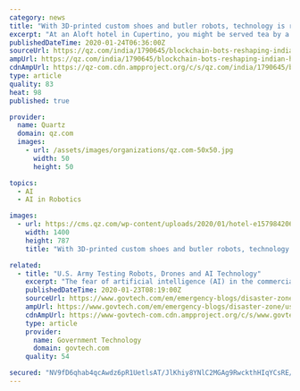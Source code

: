 ```yaml
---
category: news
title: "With 3D-printed custom shoes and butler robots, technology is reshaping hospitality"
excerpt: "At an Aloft hotel in Cupertino, you might be served tea by a robot butler quaintly named Botlr ... “Companies that don’t embrace technology as an enabler will disappear,” said Dilip Puri. Artificial Intelligence will allow guest experience to become so much better. Chatbots are already making the booking experience easier."
publishedDateTime: 2020-01-24T06:36:00Z
sourceUrl: https://qz.com/india/1790645/blockchain-bots-reshaping-indian-hotels-marriott-taj-itc/
ampUrl: https://qz.com/india/1790645/blockchain-bots-reshaping-indian-hotels-marriott-taj-itc/amp/
cdnAmpUrl: https://qz-com.cdn.ampproject.org/c/s/qz.com/india/1790645/blockchain-bots-reshaping-indian-hotels-marriott-taj-itc/amp/
type: article
quality: 83
heat: 98
published: true

provider:
  name: Quartz
  domain: qz.com
  images:
    - url: /assets/images/organizations/qz.com-50x50.jpg
      width: 50
      height: 50

topics:
  - AI
  - AI in Robotics

images:
  - url: https://cms.qz.com/wp-content/uploads/2020/01/hotel-e1579842060851.jpg?quality=75&strip=all&w=1400
    width: 1400
    height: 787
    title: "With 3D-printed custom shoes and butler robots, technology is reshaping hospitality"

related:
  - title: "U.S. Army Testing Robots, Drones and AI Technology"
    excerpt: "The fear of artificial intelligence (AI) in the commercial world is that it will take away jobs from people. Apply robotics and AI to the battlefield, and that might be one of the best things that ever happened. Fewer human soldiers means less \"cannon fodder\" if you are familiar with the term. See this article, AI & Robots Crush Foes In Army ..."
    publishedDateTime: 2020-01-23T08:19:00Z
    sourceUrl: https://www.govtech.com/em/emergency-blogs/disaster-zone/us-army-testing-robots-drones-and-ai-technology.html
    ampUrl: https://www.govtech.com/em/emergency-blogs/disaster-zone/us-army-testing-robots-drones-and-ai-technology.html?AMP
    cdnAmpUrl: https://www-govtech-com.cdn.ampproject.org/c/s/www.govtech.com/em/emergency-blogs/disaster-zone/us-army-testing-robots-drones-and-ai-technology.html?AMP
    type: article
    provider:
      name: Government Technology
      domain: govtech.com
    quality: 54

secured: "NV9fD6qhab4qcAwdz6pR1UetlsAT/JlKhiy8YNlC2MGAg9RwckthHIqYCsRE/EL7zttc9Q+fymBX35ozP7jBjT5jKQigmnkK4Thur8oSpqcf45I5S/dWwDNOgYsc2WvCJ7Ok1Kn67VOAFlvTynMkVki6nwZD4NtdCwQU0BrAUrWFxXELf+XaxyoSM4fdrloSWdSi/lGPSTf1K/cR/z+oKoryn0hDUIu+nX+LJSQwKwloGNgx5T6glX96Hha9GtmfiwnpGP02THook1itZn+9J4bWLRNLaLRiezkTmcIdH1bj6gVfeVvrSo7pyi3RlY9W+bmW8pGaC8S0MpvfNqqw0Dwmm7y9E3y8BYcdhQPDdWdW51wNPi5RgI77/EB1R/sjXAx3YuWhV/p6L7PBkhtyUwdkQgIDCwv27k1LzmxBsrT/9LXQbB6NU8sMSBHswXFADLmampRqlIYicfSGCo60mjdd2h4RY4kJ/uw8ius1rIo=;ImVWwQincEky5OvRc+XR7A=="
---
```


